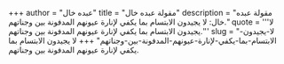 +++
author = "عبده خال"
title = "مقولة عبده خال"
description = "مقولة عبده خال: لا يجيدون الابتسام بما يكفي لإنارة عيونهم المدفونة بين وجناتهم."
quote = '''لا يجيدون الابتسام بما يكفي لإنارة عيونهم المدفونة بين وجناتهم.'''
slug = "لا-يجيدون-الابتسام-بما-يكفي-لإنارة-عيونهم-المدفونة-بين-وجناتهم"
+++
لا يجيدون الابتسام بما يكفي لإنارة عيونهم المدفونة بين وجناتهم.
